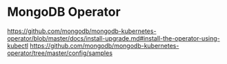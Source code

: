 # MongoDB Operator

<https://github.com/mongodb/mongodb-kubernetes-operator/blob/master/docs/install-upgrade.md#install-the-operator-using-kubectl>
<https://github.com/mongodb/mongodb-kubernetes-operator/tree/master/config/samples>
